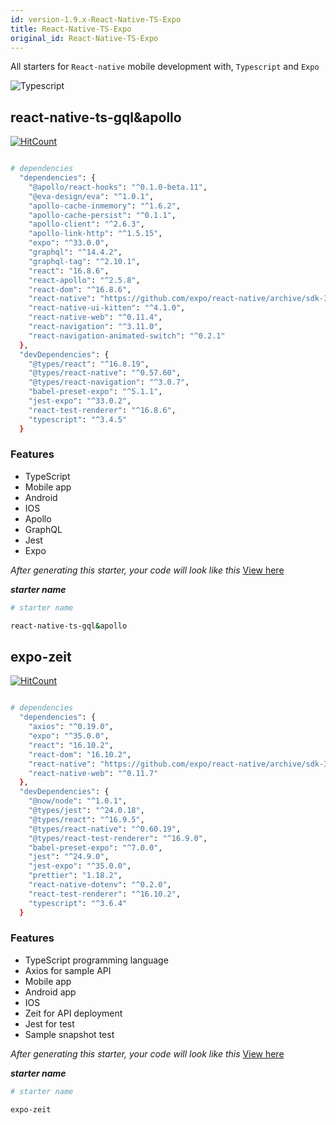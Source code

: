 ```yaml
---
id: version-1.9.x-React-Native-TS-Expo
title: React-Native-TS-Expo
original_id: React-Native-TS-Expo
---
```


All starters for `React-native` mobile development with, `Typescript` and `Expo`

<img alt="Typescript" src="/img/expo.png" class="docImage"/>

## react-native-ts-gql&apollo

[![HitCount](http://hits.dwyl.com/AnayoOleru/quicksi/ree/master/templates/typescript/react-native-expo-ts/react-native-ts-gql%26apollo.svg)](http://hits.dwyl.com/AnayoOleru/quicksi/tree/master/templates/typescript/react-native-expo-ts/react-native-ts-gql%26apollo) 


```sh

# dependencies
  "dependencies": {
    "@apollo/react-hooks": "^0.1.0-beta.11",
    "@eva-design/eva": "^1.0.1",
    "apollo-cache-inmemory": "^1.6.2",
    "apollo-cache-persist": "^0.1.1",
    "apollo-client": "^2.6.3",
    "apollo-link-http": "^1.5.15",
    "expo": "^33.0.0",
    "graphql": "^14.4.2",
    "graphql-tag": "^2.10.1",
    "react": "16.8.6",
    "react-apollo": "^2.5.8",
    "react-dom": "^16.8.6",
    "react-native": "https://github.com/expo/react-native/archive/sdk-33.0.0.tar.gz",
    "react-native-ui-kitten": "^4.1.0",
    "react-native-web": "^0.11.4",
    "react-navigation": "^3.11.0",
    "react-navigation-animated-switch": "^0.2.1"
  },
  "devDependencies": {
    "@types/react": "^16.8.19",
    "@types/react-native": "^0.57.60",
    "@types/react-navigation": "^3.0.7",
    "babel-preset-expo": "^5.1.1",
    "jest-expo": "^33.0.2",
    "react-test-renderer": "^16.8.6",
    "typescript": "^3.4.5"
  }
```
### Features
- TypeScript
- Mobile app
- Android 
- IOS
- Apollo
- GraphQL
- Jest
- Expo


*After generating this starter, your code will look like this*
[View here](https://github.com/AnayoOleru/quicksi/tree/master/templates/typescript/react-native-expo-ts/react-native-ts-gql%26apollo)

***starter name***

```bash
# starter name

react-native-ts-gql&apollo
```

## expo-zeit

[![HitCount](http://hits.dwyl.com/AnayoOleru/quicksi/ree/master/templates/typescript/react-native-expo-ts/expo-zeit.svg)](http://hits.dwyl.com/AnayoOleru/quicksi/tree/master/templates/typescript/react-native-expo-ts/expo-zeit) 


```sh

# dependencies
  "dependencies": {
    "axios": "^0.19.0",
    "expo": "^35.0.0",
    "react": "16.10.2",
    "react-dom": "16.10.2",
    "react-native": "https://github.com/expo/react-native/archive/sdk-35.0.0.tar.gz",
    "react-native-web": "^0.11.7"
  },
  "devDependencies": {
    "@now/node": "^1.0.1",
    "@types/jest": "^24.0.18",
    "@types/react": "^16.9.5",
    "@types/react-native": "^0.60.19",
    "@types/react-test-renderer": "^16.9.0",
    "babel-preset-expo": "^7.0.0",
    "jest": "^24.9.0",
    "jest-expo": "^35.0.0",
    "prettier": "1.18.2",
    "react-native-dotenv": "^0.2.0",
    "react-test-renderer": "^16.10.2",
    "typescript": "^3.6.4"
  }
```
### Features
- TypeScript programming language
- Axios for sample API
- Mobile app
- Android app 
- IOS
- Zeit for API deployment
- Jest for test
- Sample snapshot test


*After generating this starter, your code will look like this*
[View here](https://github.com/AnayoOleru/quicksi/tree/master/templates/typescript/react-native-expo-ts/expo-zeit)

***starter name***

```bash
# starter name

expo-zeit
```